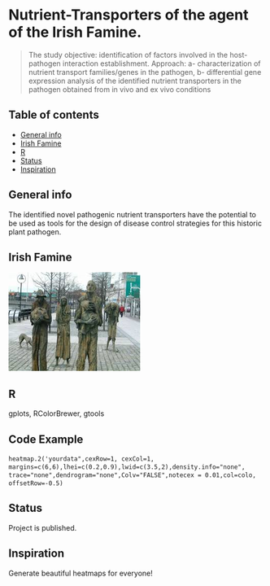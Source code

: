 # Nutrient-Transporters of the agent of the Irish Famine.
> The study objective: identification of factors involved in the host-pathogen interaction establishment. 
Approach: a- characterization of nutrient transport families/genes in the pathogen, b- differential gene expression analysis of the identified nutrient transporters in the pathogen obtained from in vivo and ex vivo conditions

## Table of contents
* [General info](#general-info)
* [Irish Famine](#image)
* [R](#R)
* [Status](#status)
* [Inspiration](#inspiration)


## General info
The identified novel pathogenic nutrient transporters have the potential to be used as tools for the design of disease control strategies for this historic plant pathogen. 

## Irish Famine
!["Famine" by Rowan Gillespie](./static/Irish_famine.jpg) 

## R
gplots, RColorBrewer, gtools
  ## Code Example
    heatmap.2('yourdata",cexRow=1, cexCol=1, margins=c(6,6),lhei=c(0.2,0.9),lwid=c(3.5,2),density.info="none",
    trace="none",dendrogram="none",Colv="FALSE",notecex = 0.01,col=colo, offsetRow=-0.5)

## Status
Project is published.

## Inspiration
Generate beautiful heatmaps for everyone! 
